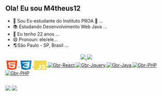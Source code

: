 ## Ola! Eu  sou M4theus12



- 🏫 Sou Ex-estudante do Instituto PROA 💙 ...
- 📚 Estudando Desenvolvimento Web Java ...
- 🧑 Eu tenho 22 anos ...
- 😄 Pronoun: ele/ele...
- 🌎São Paulo - SP, Brasil ...



<div align="center">
  <a href="https://github.com/M4theus12">
  <img height="160em" src="https://github-readme-stats.vercel.app/api?username=M4theus12&show_icons=true&theme=cobalt&include_all_commits=true&count_private=true"/>
  <img height="160em" src="https://github-readme-stats.vercel.app/api/top-langs/?username=M4theus12&layout=compact&langs_count=7&theme=cobalt"/>
</div>
  
  <img align="center" alt="Gbr-HTML" height="30" width="40" src="https://raw.githubusercontent.com/devicons/devicon/master/icons/html5/html5-original.svg">
  <img align="center" alt="Gbr-CSS" height="30" width="40" src="https://raw.githubusercontent.com/devicons/devicon/master/icons/css3/css3-original.svg">
  <img align="center" alt="Gbr-Js" height="30" width="40" src="https://raw.githubusercontent.com/devicons/devicon/master/icons/javascript/javascript-plain.svg">
  <img align="center" alt="Gbr-React" height="30" width+"40" src="https://cdn.jsdelivr.net/gh/devicons/devicon/icons/react/react-original.svg">
  <img align="center" alt="Gbr-Jquery" height="30" width+"40" src="https://cdn.jsdelivr.net/gh/devicons/devicon/icons/jquery/jquery-plain-wordmark.svg">
   <img align="center" alt="Gbr-Java" height="30" width+"40"  src="https://cdn.jsdelivr.net/gh/devicons/devicon/icons/java/java-original-wordmark.svg">
    <img align="center" alt="Gbr-PHP" height="60" width+"80" src="https://cdn.jsdelivr.net/gh/devicons/devicon/icons/php/php-original.svg">
     <img align="center" alt="Gbr-PHP" height="30" width+"40" src="https://cdn.jsdelivr.net/gh/devicons/devicon/icons/yii/yii-original-wordmark.svg">
  
  ##
  <div>
  <a href = "mailto:maatheus.caeetano12@gmail.com"><img src="https://img.shields.io/badge/-Gmail-%23333?style=for-the-badge&logo=gmail&logoColor=white" target="_blank"></a>
  <a href="https://www.linkedin.com/in/matheus--augusto/" target="_blank"><img src="https://img.shields.io/badge/-LinkedIn-%230077B5?style=for-the-badge&logo=linkedin&logoColor=white" target="_blank"></a> 
  </div>

